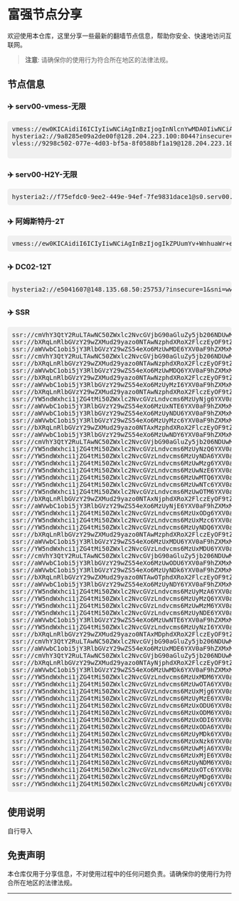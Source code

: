 # 富强节点分享

欢迎使用本仓库，这里分享一些最新的翻墙节点信息，帮助你安全、快速地访问互联网。

> **注意**: 请确保你的使用行为符合所在地区的法律法规。

## 节点信息

### ✈️ serv00-vmess-无限
<pre style="background: #f0f0f0; padding: 10px; border-radius: 5px;">
vmess://ew0KICAidiI6ICIyIiwNCiAgInBzIjogInNlcnYwMDA0IiwNCiAgImFkZCI6ICIxMjguMjA0LjIyMy45NCIsDQogICJwb3J0IjogIjM5MDAxIiwNCiAgImlkIjogIjdlMjgwNDQzLTU3MDctZDI5ZC04ODQxLTM3ODFmY2UyM2RkYiIsDQogICJhaWQiOiAiMCIsDQogICJzY3kiOiAiYXV0byIsDQogICJuZXQiOiAidGNwIiwNCiAgInR5cGUiOiAibm9uZSIsDQogICJob3N0IjogIiIsDQogICJwYXRoIjogIiIsDQogICJ0bHMiOiAiIiwNCiAgInNuaSI6ICIiLA0KICAiYWxwbiI6ICIiDQp9
hysteria2://9a8285e09a2de00f@128.204.223.100:8044?insecure=1&sni=bing.com
vless://9298c502-077e-4d03-bf5a-8f0588bf1a19@128.204.223.100:9044?encryption=none&flow=xtls-rprx-vision&security=reality&sni=itunes.apple.com&fp=chrome&pbk=PIKblNiKrhHXmr1as7T8Td8I3NoRYKeZ9f51bNj_cTQ&sid=d8eb305b4baa7ec9&type=tcp&headerType=none#serv502-Reality

</pre>
### ✈️ serv00-H2Y-无限
<pre style="background: #f0f0f0; padding: 10px; border-radius: 5px;">
hysteria2://f75efdc0-9ee2-449e-94ef-7fe9831dace1@s0.serv00.com:9044/?sni=qq56607.serv00.net#🇵🇱PL-hy2-k0baya-serv00
</pre>

### ✈️ 阿姆斯特丹-2T
<pre style="background: #f0f0f0; padding: 10px; border-radius: 5px;">
vmess://ew0KICAidiI6ICIyIiwNCiAgInBzIjogIkZPUumYv+WnhuaWr+eJueS4uSIsDQogICJhZGQiOiAiNDUuMTI5LjEzLjIxNCIsDQogICJwb3J0IjogIjgwNDQiLA0KICAiaWQiOiAiYzU1NWRiMTMtYTZiYy00ZWMwLThhNzEtOGQxYzEzZGIzZDM3IiwNCiAgImFpZCI6ICIwIiwNCiAgInNjeSI6ICJhdXRvIiwNCiAgIm5ldCI6ICJ3cyIsDQogICJ0eXBlIjogIm5vbmUiLA0KICAiaG9zdCI6ICJkb3dubG9hZC53aW5kb3dzdXBkYXRlLmNvbSIsDQogICJwYXRoIjogIi9kb3dubG9hZCIsDQogICJ0bHMiOiAibm9uZSIsDQogICJzbmkiOiAiIiwNCiAgImFscG4iOiAiIiwNCiAgImZwIjogIiINCn0=
</pre>

### ✈️ DC02-12T
<pre style="background: #f0f0f0; padding: 10px; border-radius: 5px;">
hysteria2://e5041607@148.135.68.50:25753/?insecure=1&sni=www.bing.com#RN-11BO-H
</pre>
### ✈️ SSR
<pre style="background: #f0f0f0; padding: 10px; border-radius: 5px;">
ssr://cmVhY3QtY2RuLTAwNC50ZWxlc2NvcGVjbG90aGluZy5jb206NDUwMDc6YXV0aF9hZXMxMjhfbWQ1OmFlcy0yNTYtY2ZiOnRsczEuMl90aWNrZXRfYXV0aDphRWRyVVRZNU1UVjBSQS8_cmVtYXJrcz02YWFaNXJpdlgxSmZNVEV3TXcmcHJvdG9wYXJhbT1NelE1TVRreU9uTkZZMUF4U1Rkb1RqSSZvYmZzcGFyYW09WVdwaGVDNXRhV055YjNOdlpuUXVZMjl0
ssr://bXRqLnRlbGVzY29wZXMud29yazo0NTAwNzphdXRoX2FlczEyOF9tZDU6YWVzLTI1Ni1jZmI6dGxzMS4yX3RpY2tldF9hdXRoOmFFZHJVVFk1TVRWMFJBLz9yZW1hcmtzPTZhYVo1cml2WDFKZk1UTTVNZz09JnByb3RvcGFyYW09TXpRNU1Ua3lPbk5GWTFBeFNUZG9Uakk9Jm9iZnNwYXJhbT1ZV3BoZUM1dGFXTnliM052Wm5RdVkyOXQ=
ssr://aWVwbC1obi5jY3RlbGVzY29wZS54eXo6MzUwMDE6YXV0aF9hZXMxMjhfbWQ1OmFlcy0yNTYtY2ZiOnRsczEuMl90aWNrZXRfYXV0aDphRWRyVVRZNU1UVjBSQS8/cmVtYXJrcz02YWFaNXJpdlgxSmZNVFEwT0E9PSZwcm90b3BhcmFtPU16UTVNVGt5T25ORlkxQXhTVGRvVGpJPSZvYmZzcGFyYW09WVdwaGVDNXRhV055YjNOdlpuUXVZMjl0
ssr://cmVhY3QtY2RuLTAwNC50ZWxlc2NvcGVjbG90aGluZy5jb206NDUwMDc6YXV0aF9hZXMxMjhfbWQ1OmFlcy0yNTYtY2ZiOnRsczEuMl90aWNrZXRfYXV0aDphRWRyVVRZNU1UVjBSQS8/cmVtYXJrcz02YWFaNXJpdlgxSmZOemsyJnByb3RvcGFyYW09TXpRNU1Ua3lPbk5GWTFBeFNUZG9Uakk9Jm9iZnNwYXJhbT1ZV3BoZUM1dGFXTnliM052Wm5RdVkyOXQ=
ssr://bXRqLnRlbGVzY29wZXMud29yazo0NTAwNzphdXRoX2FlczEyOF9tZDU6YWVzLTI1Ni1jZmI6dGxzMS4yX3RpY2tldF9hdXRoOmFFZHJVVFk1TVRWMFJBLz9yZW1hcmtzPTZhYVo1cml2WDFKZk1UTTVNdz09JnByb3RvcGFyYW09TXpRNU1Ua3lPbk5GWTFBeFNUZG9Uakk9Jm9iZnNwYXJhbT1ZV3BoZUM1dGFXTnliM052Wm5RdVkyOXQ=
ssr://aWVwbC1obi5jY3RlbGVzY29wZS54eXo6MzUwMDQ6YXV0aF9hZXMxMjhfbWQ1OmFlcy0yNTYtY2ZiOnRsczEuMl90aWNrZXRfYXV0aDphRWRyVVRZNU1UVjBSQS8/cmVtYXJrcz02YWFaNXJpdlgxSmZNVFEwT1E9PSZwcm90b3BhcmFtPU16UTVNVGt5T25ORlkxQXhTVGRvVGpJPSZvYmZzcGFyYW09WVdwaGVDNXRhV055YjNOdlpuUXVZMjl0
ssr://bXRqLnRlbGVzY29wZXMud29yazo0NTAwNzphdXRoX2FlczEyOF9tZDU6YWVzLTI1Ni1jZmI6dGxzMS4yX3RpY2tldF9hdXRoOmFFZHJVVFk1TVRWMFJBLz9yZW1hcmtzPTZhYVo1cml2WDFKZk1UTTVOdz09JnByb3RvcGFyYW09TXpRNU1Ua3lPbk5GWTFBeFNUZG9Uakk9Jm9iZnNwYXJhbT1ZV3BoZUM1dGFXTnliM052Wm5RdVkyOXQ=
ssr://aWVwbC1obi5jY3RlbGVzY29wZS54eXo6MzUyMzI6YXV0aF9hZXMxMjhfbWQ1OmFlcy0yNTYtY2ZiOnRsczEuMl90aWNrZXRfYXV0aDphRWRyVVRZNU1UVjBSQS8/cmVtYXJrcz02YWFaNXJpdlgxSmZNVFE0T1E9PSZwcm90b3BhcmFtPU16UTVNVGt5T25ORlkxQXhTVGRvVGpJPSZvYmZzcGFyYW09WVdwaGVDNXRhV055YjNOdlpuUXVZMjl0
ssr://bXRqLnRlbGVzY29wZXMud29yazo0NTAwNzphdXRoX2FlczEyOF9tZDU6YWVzLTI1Ni1jZmI6dGxzMS4yX3RpY2tldF9hdXRoOmFFZHJVVFk1TVRWMFJBLz9yZW1hcmtzPTZhYVo1cml2WDFKZk1UVTVNZz09JnByb3RvcGFyYW09TXpRNU1Ua3lPbk5GWTFBeFNUZG9Uakk9Jm9iZnNwYXJhbT1ZV3BoZUM1dGFXTnliM052Wm5RdVkyOXQ=
ssr://YW5ndWxhci1jZG4tMi50ZWxlc2NvcGVzLndvcms6MzUyNjg6YXV0aF9hZXMxMjhfbWQ1OmFlcy0yNTYtY2ZiOnRsczEuMl90aWNrZXRfYXV0aDphRWRyVVRZNU1UVjBSQS8/cmVtYXJrcz02YWFaNXJpdlgxSmZNVFU1TkE9PSZwcm90b3BhcmFtPU16UTVNVGt5T25ORlkxQXhTVGRvVGpJPSZvYmZzcGFyYW09WVdwaGVDNXRhV055YjNOdlpuUXVZMjl0
ssr://aWVwbC1obi5jY3RlbGVzY29wZS54eXo6MzUxNTE6YXV0aF9hZXMxMjhfbWQ1OmFlcy0yNTYtY2ZiOnRsczEuMl90aWNrZXRfYXV0aDphRWRyVVRZNU1UVjBSQS8/cmVtYXJrcz02YWFaNXJpdlgxSmZNVFEzTlE9PSZwcm90b3BhcmFtPU16UTVNVGt5T25ORlkxQXhTVGRvVGpJPSZvYmZzcGFyYW09WVdwaGVDNXRhV055YjNOdlpuUXVZMjl0
ssr://aWVwbC1obi5jY3RlbGVzY29wZS54eXo6MzUyNDU6YXV0aF9hZXMxMjhfbWQ1OmFlcy0yNTYtY2ZiOnRsczEuMl90aWNrZXRfYXV0aDphRWRyVVRZNU1UVjBSQS8/cmVtYXJrcz01WSt3NXJtK1gxSmZNVFE1Tnc9PSZwcm90b3BhcmFtPU16UTVNVGt5T25ORlkxQXhTVGRvVGpJPSZvYmZzcGFyYW09WVdwaGVDNXRhV055YjNOdlpuUXVZMjl0
ssr://aWVwbC1obi5jY3RlbGVzY29wZS54eXo6MzUyMzc6YXV0aF9hZXMxMjhfbWQ1OmFlcy0yNTYtY2ZiOnRsczEuMl90aWNrZXRfYXV0aDphRWRyVVRZNU1UVjBSQS8/cmVtYXJrcz01WSt3NXJtK1gxSmZNVFE1TVE9PSZwcm90b3BhcmFtPU16UTVNVGt5T25ORlkxQXhTVGRvVGpJPSZvYmZzcGFyYW09WVdwaGVDNXRhV055YjNOdlpuUXVZMjl0
ssr://bXRqLnRlbGVzY29wZXMud29yazo0NTAxMzphdXRoX2FlczEyOF9tZDU6YWVzLTI1Ni1jZmI6dGxzMS4yX3RpY2tldF9hdXRoOmFFZHJVVFk1TVRWMFJBLz9yZW1hcmtzPTVZK3c1cm0rWDFKZk1UUXdPUT09JnByb3RvcGFyYW09TXpRNU1Ua3lPbk5GWTFBeFNUZG9Uakk9Jm9iZnNwYXJhbT1ZV3BoZUM1dGFXTnliM052Wm5RdVkyOXQ=
ssr://aWVwbC1obi5jY3RlbGVzY29wZS54eXo6MzUwNDY6YXV0aF9hZXMxMjhfbWQ1OmFlcy0yNTYtY2ZiOnRsczEuMl90aWNrZXRfYXV0aDphRWRyVVRZNU1UVjBSQS8/cmVtYXJrcz01WSt3NXJtK1gxSmZNVFExTnc9PSZwcm90b3BhcmFtPU16UTVNVGt5T25ORlkxQXhTVGRvVGpJPSZvYmZzcGFyYW09WVdwaGVDNXRhV055YjNOdlpuUXVZMjl0
ssr://cmVhY3QtY2RuLTAwNC50ZWxlc2NvcGVjbG90aGluZy5jb206NDUwMTM6YXV0aF9hZXMxMjhfbWQ1OmFlcy0yNTYtY2ZiOnRsczEuMl90aWNrZXRfYXV0aDphRWRyVVRZNU1UVjBSQS8/cmVtYXJrcz01WSt3NXJtK1gxSmZNVFV4TWc9PSZwcm90b3BhcmFtPU16UTVNVGt5T25ORlkxQXhTVGRvVGpJPSZvYmZzcGFyYW09WVdwaGVDNXRhV055YjNOdlpuUXVZMjl0
ssr://YW5ndWxhci1jZG4tMi50ZWxlc2NvcGVzLndvcms6MzUyNzQ6YXV0aF9hZXMxMjhfbWQ1OmFlcy0yNTYtY2ZiOnRsczEuMl90aWNrZXRfYXV0aDphRWRyVVRZNU1UVjBSQS8/cmVtYXJrcz01cjZ6Nlplb1gxSmZNVGN4TkE9PSZwcm90b3BhcmFtPU16UTVNVGt5T25ORlkxQXhTVGRvVGpJPSZvYmZzcGFyYW09WVdwaGVDNXRhV055YjNOdlpuUXVZMjl0
ssr://YW5ndWxhci1jZG4tMi50ZWxlc2NvcGVzLndvcms6MzUyNDA6YXV0aF9hZXMxMjhfbWQ1OmFlcy0yNTYtY2ZiOnRsczEuMl90aWNrZXRfYXV0aDphRWRyVVRZNU1UVjBSQS8/cmVtYXJrcz01ck93NVp1OVgxSmZNVEF4TXc9PSZwcm90b3BhcmFtPU16UTVNVGt5T25ORlkxQXhTVGRvVGpJPSZvYmZzcGFyYW09WVdwaGVDNXRhV055YjNOdlpuUXVZMjl0
ssr://YW5ndWxhci1jZG4tMi50ZWxlc2NvcGVzLndvcms6MzUwMzg6YXV0aF9hZXMxMjhfbWQ1OmFlcy0yNTYtY2ZiOnRsczEuMl90aWNrZXRfYXV0aDphRWRyVVRZNU1UVjBSQS8/cmVtYXJrcz01cjZ6NWFTbjVZaXA1THFhWDFKZk1UVTJNdz09JnByb3RvcGFyYW09TXpRNU1Ua3lPbk5GWTFBeFNUZG9Uakk9Jm9iZnNwYXJhbT1ZV3BoZUM1dGFXTnliM052Wm5RdVkyOXQ=
ssr://YW5ndWxhci1jZG4tMi50ZWxlc2NvcGVzLndvcms6MzUwNzE6YXV0aF9hZXMxMjhfbWQ1OmFlcy0yNTYtY2ZiOnRsczEuMl90aWNrZXRfYXV0aDphRWRyVVRZNU1UVjBSQS8/cmVtYXJrcz01NUdlNVlXNFgxSmZNVFUzTVE9PSZwcm90b3BhcmFtPU16UTVNVGt5T25ORlkxQXhTVGRvVGpJPSZvYmZzcGFyYW09WVdwaGVDNXRhV055YjNOdlpuUXVZMjl0
ssr://YW5ndWxhci1jZG4tMi50ZWxlc2NvcGVzLndvcms6MzUwMTQ6YXV0aF9hZXMxMjhfbWQ1OmFlcy0yNTYtY2ZiOnRsczEuMl90aWNrZXRfYXV0aDphRWRyVVRZNU1UVjBSQS8/cmVtYXJrcz01ck9WNVp1OVgxSmZNVFUyTVE9PSZwcm90b3BhcmFtPU16UTVNVGt5T25ORlkxQXhTVGRvVGpJPSZvYmZzcGFyYW09WVdwaGVDNXRhV055YjNOdlpuUXVZMjl0
ssr://YW5ndWxhci1jZG4tMi50ZWxlc2NvcGVzLndvcms6MzUwNTc6YXV0aF9hZXMxMjhfbWQ1OmFlcy0yNTYtY2ZiOnRsczEuMl90aWNrZXRfYXV0aDphRWRyVVRZNU1UVjBSQS8/cmVtYXJrcz01YjYzNVp1OVgxSmZNVFUyTnc9PSZwcm90b3BhcmFtPU16UTVNVGt5T25ORlkxQXhTVGRvVGpJPSZvYmZzcGFyYW09WVdwaGVDNXRhV055YjNOdlpuUXVZMjl0
ssr://YW5ndWxhci1jZG4tMi50ZWxlc2NvcGVzLndvcms6MzUwOTM6YXV0aF9hZXMxMjhfbWQ1OmFlcy0yNTYtY2ZiOnRsczEuMl90aWNrZXRfYXV0aDphRWRyVVRZNU1UVjBSQS8/cmVtYXJrcz01WTJ3NWJxbVgxSmZPRFkzJnByb3RvcGFyYW09TXpRNU1Ua3lPbk5GWTFBeFNUZG9Uakk9Jm9iZnNwYXJhbT1ZV3BoZUM1dGFXTnliM052Wm5RdVkyOXQ=
ssr://bXRqLnRlbGVzY29wZXMud29yazo0NTAxNjphdXRoX2FlczEyOF9tZDU6YWVzLTI1Ni1jZmI6dGxzMS4yX3RpY2tldF9hdXRoOmFFZHJVVFk1TVRWMFJBLz9yZW1hcmtzPTZMYUs1WTJYWDFKZk1UUXhOQT09JnByb3RvcGFyYW09TXpRNU1Ua3lPbk5GWTFBeFNUZG9Uakk9Jm9iZnNwYXJhbT1ZV3BoZUM1dGFXTnliM052Wm5RdVkyOXQ=
ssr://aWVwbC1obi5jY3RlbGVzY29wZS54eXo6MzUyNjE6YXV0aF9hZXMxMjhfbWQ1OmFlcy0yNTYtY2ZiOnRsczEuMl90aWNrZXRfYXV0aDphRWRyVVRZNU1UVjBSQS8/cmVtYXJrcz02TGFLNVkyWFgxSmZNVFV3TVE9PSZwcm90b3BhcmFtPU16UTVNVGt5T25ORlkxQXhTVGRvVGpJPSZvYmZzcGFyYW09WVdwaGVDNXRhV055YjNOdlpuUXVZMjl0
ssr://YW5ndWxhci1jZG4tMi50ZWxlc2NvcGVzLndvcms6MzUxODg6YXV0aF9hZXMxMjhfbWQ1OmFlcy0yNTYtY2ZiOnRsczEuMl90aWNrZXRfYXV0aDphRWRyVVRZNU1UVjBSQS8/cmVtYXJrcz02YW1zNXAybDZLVy81THFhWDFKZk1UVTRNQT09JnByb3RvcGFyYW09TXpRNU1Ua3lPbk5GWTFBeFNUZG9Uakk9Jm9iZnNwYXJhbT1ZV3BoZUM1dGFXTnliM052Wm5RdVkyOXQ=
ssr://YW5ndWxhci1jZG4tMi50ZWxlc2NvcGVzLndvcms6MzUxMzc6YXV0aF9hZXMxMjhfbWQ1OmFlcy0yNTYtY2ZiOnRsczEuMl90aWNrZXRfYXV0aDphRWRyVVRZNU1UVjBSQS8/cmVtYXJrcz01NGl4NXJLWjViQzg1THFhWDFKZk9UQTEmcHJvdG9wYXJhbT1NelE1TVRreU9uTkZZMUF4U1Rkb1RqST0mb2Jmc3BhcmFtPVlXcGhlQzV0YVdOeWIzTnZablF1WTI5dA==
ssr://YW5ndWxhci1jZG4tMi50ZWxlc2NvcGVzLndvcms6MzUyNDQ6YXV0aF9hZXMxMjhfbWQ1OmFlcy0yNTYtY2ZiOnRsczEuMl90aWNrZXRfYXV0aDphRWRyVVRZNU1UVjBSQS8/cmVtYXJrcz01WTJYNloyZVgxSmZNVEF6TkE9PSZwcm90b3BhcmFtPU16UTVNVGt5T25ORlkxQXhTVGRvVGpJPSZvYmZzcGFyYW09WVdwaGVDNXRhV055YjNOdlpuUXVZMjl0
ssr://bXRqLnRlbGVzY29wZXMud29yazo0NTAwMzphdXRoX2FlczEyOF9tZDU6YWVzLTI1Ni1jZmI6dGxzMS4yX3RpY2tldF9hdXRoOmFFZHJVVFk1TVRWMFJBLz9yZW1hcmtzPTVZcWc1b3UvNWFTblgxSmZNVFF4T0E9PSZwcm90b3BhcmFtPU16UTVNVGt5T25ORlkxQXhTVGRvVGpJPSZvYmZzcGFyYW09WVdwaGVDNXRhV055YjNOdlpuUXVZMjl0
ssr://aWVwbC1obi5jY3RlbGVzY29wZS54eXo6MzUxMDU6YXV0aF9hZXMxMjhfbWQ1OmFlcy0yNTYtY2ZiOnRsczEuMl90aWNrZXRfYXV0aDphRWRyVVRZNU1UVjBSQS8/cmVtYXJrcz01WXFnNW91LzVhU25YMUpmTVRRM01RPT0mcHJvdG9wYXJhbT1NelE1TVRreU9uTkZZMUF4U1Rkb1RqST0mb2Jmc3BhcmFtPVlXcGhlQzV0YVdOeWIzTnZablF1WTI5dA==
ssr://YW5ndWxhci1jZG4tMi50ZWxlc2NvcGVzLndvcms6MzUxMDU6YXV0aF9hZXMxMjhfbWQ1OmFlcy0yNTYtY2ZiOnRsczEuMl90aWNrZXRfYXV0aDphRWRyVVRZNU1UVjBSQS8/cmVtYXJrcz01WXFnNW91LzVhU25YMUpmTVRVM053PT0mcHJvdG9wYXJhbT1NelE1TVRreU9uTkZZMUF4U1Rkb1RqST0mb2Jmc3BhcmFtPVlXcGhlQzV0YVdOeWIzTnZablF1WTI5dA==
ssr://cmVhY3QtY2RuLTAwNC50ZWxlc2NvcGVjbG90aGluZy5jb206NDUwMDk6YXV0aF9hZXMxMjhfbWQ1OmFlcy0yNTYtY2ZiOnRsczEuMl90aWNrZXRfYXV0aDphRWRyVVRZNU1UVjBSQS8/cmVtYXJrcz01cGVsNXB5c1gxSmZNVFEwJnByb3RvcGFyYW09TXpRNU1Ua3lPbk5GWTFBeFNUZG9Uakk9Jm9iZnNwYXJhbT1ZV3BoZUM1dGFXTnliM052Wm5RdVkyOXQ=
ssr://aWVwbC1obi5jY3RlbGVzY29wZS54eXo6MzUwODU6YXV0aF9hZXMxMjhfbWQ1OmFlcy0yNTYtY2ZiOnRsczEuMl90aWNrZXRfYXV0aDphRWRyVVRZNU1UVjBSQS8/cmVtYXJrcz01cGVsNXB5c1gxSmZNVFEyTkE9PSZwcm90b3BhcmFtPU16UTVNVGt5T25ORlkxQXhTVGRvVGpJPSZvYmZzcGFyYW09WVdwaGVDNXRhV055YjNOdlpuUXVZMjl0
ssr://aWVwbC1obi5jY3RlbGVzY29wZS54eXo6MzUyNDk6YXV0aF9hZXMxMjhfbWQ1OmFlcy0yNTYtY2ZiOnRsczEuMl90aWNrZXRfYXV0aDphRWRyVVRZNU1UVjBSQS8/cmVtYXJrcz01cGVsNXB5c1gxSmZNVFE1T1E9PSZwcm90b3BhcmFtPU16UTVNVGt5T25ORlkxQXhTVGRvVGpJPSZvYmZzcGFyYW09WVdwaGVDNXRhV055YjNOdlpuUXVZMjl0
ssr://bXRqLnRlbGVzY29wZXMud29yazo0NTAwOTphdXRoX2FlczEyOF9tZDU6YWVzLTI1Ni1jZmI6dGxzMS4yX3RpY2tldF9hdXRoOmFFZHJVVFk1TVRWMFJBLz9yZW1hcmtzPTVwZWw1cHlzWDFKZk1UUXlNQT09JnByb3RvcGFyYW09TXpRNU1Ua3lPbk5GWTFBeFNUZG9Uakk9Jm9iZnNwYXJhbT1ZV3BoZUM1dGFXTnliM052Wm5RdVkyOXQ=
ssr://aWVwbC1obi5jY3RlbGVzY29wZS54eXo6MzUyNDY6YXV0aF9hZXMxMjhfbWQ1OmFlcy0yNTYtY2ZiOnRsczEuMl90aWNrZXRfYXV0aDphRWRyVVRZNU1UVjBSQS8/cmVtYXJrcz01cGVsNXB5c1gxSmZNVFE1T0E9PSZwcm90b3BhcmFtPU16UTVNVGt5T25ORlkxQXhTVGRvVGpJPSZvYmZzcGFyYW09WVdwaGVDNXRhV055YjNOdlpuUXVZMjl0
ssr://YW5ndWxhci1jZG4tMi50ZWxlc2NvcGVzLndvcms6MzUyMzA6YXV0aF9hZXMxMjhfbWQ1OmFlcy0yNTYtY2ZiOnRsczEuMl90aWNrZXRfYXV0aDphRWRyVVRZNU1UVjBSQS8/cmVtYXJrcz02TCtxNW91Y1gxSmZPVGMzJnByb3RvcGFyYW09TXpRNU1Ua3lPbk5GWTFBeFNUZG9Uakk9Jm9iZnNwYXJhbT1ZV3BoZUM1dGFXTnliM052Wm5RdVkyOXQ=
ssr://YW5ndWxhci1jZG4tMi50ZWxlc2NvcGVzLndvcms6MzUyMzQ6YXV0aF9hZXMxMjhfbWQ1OmFlcy0yNTYtY2ZiOnRsczEuMl90aWNrZXRfYXV0aDphRWRyVVRZNU1UVjBSQS8/cmVtYXJrcz01cCtzNVorVTVhK29YMUpmT1RreSZwcm90b3BhcmFtPU16UTVNVGt5T25ORlkxQXhTVGRvVGpJPSZvYmZzcGFyYW09WVdwaGVDNXRhV055YjNOdlpuUXVZMjl0
ssr://YW5ndWxhci1jZG4tMi50ZWxlc2NvcGVzLndvcms6MzUwMzM6YXV0aF9hZXMxMjhfbWQ1OmFlcy0yNTYtY2ZiOnRsczEuMl90aWNrZXRfYXV0aDphRWRyVVRZNU1UVjBSQS8/cmVtYXJrcz02SSt5NWI2TDVhNitYMUpmT0RFdyZwcm90b3BhcmFtPU16UTVNVGt5T25ORlkxQXhTVGRvVGpJPSZvYmZzcGFyYW09WVdwaGVDNXRhV055YjNOdlpuUXVZMjl0
ssr://YW5ndWxhci1jZG4tMi50ZWxlc2NvcGVzLndvcms6MzUyNDE6YXV0aF9hZXMxMjhfbWQ1OmFlcy0yNTYtY2ZiOnRsczEuMl90aWNrZXRfYXV0aDphRWRyVVRZNU1UVjBSQS8/cmVtYXJrcz01NUdlNWFPclgxSmZNVEF4T0E9PSZwcm90b3BhcmFtPU16UTVNVGt5T25ORlkxQXhTVGRvVGpJPSZvYmZzcGFyYW09WVdwaGVDNXRhV055YjNOdlpuUXVZMjl0
ssr://aWVwbC1obi5jY3RlbGVzY29wZS54eXo6MzUwNTE6YXV0aF9hZXMxMjhfbWQ1OmFlcy0yNTYtY2ZiOnRsczEuMl90aWNrZXRfYXV0aDphRWRyVVRZNU1UVjBSQS8/cmVtYXJrcz01cGF3NVlxZzVaMmhYMUpmTVRRMU9BPT0mcHJvdG9wYXJhbT1NelE1TVRreU9uTkZZMUF4U1Rkb1RqST0mb2Jmc3BhcmFtPVlXcGhlQzV0YVdOeWIzTnZablF1WTI5dA==
ssr://YW5ndWxhci1jZG4tMi50ZWxlc2NvcGVzLndvcms6MzUyNzI6YXV0aF9hZXMxMjhfbWQ1OmFlcy0yNTYtY2ZiOnRsczEuMl90aWNrZXRfYXV0aDphRWRyVVRZNU1UVjBSQS8/cmVtYXJrcz01cGF3NVlxZzVaMmhYMUpmTVRjd09RPT0mcHJvdG9wYXJhbT1NelE1TVRreU9uTkZZMUF4U1Rkb1RqST0mb2Jmc3BhcmFtPVlXcGhlQzV0YVdOeWIzTnZablF1WTI5dA==
ssr://bXRqLnRlbGVzY29wZXMud29yazo0NTAxMDphdXRoX2FlczEyOF9tZDU6YWVzLTI1Ni1jZmI6dGxzMS4yX3RpY2tldF9hdXRoOmFFZHJVVFk1TVRWMFJBLz9yZW1hcmtzPTZaK3A1WnU5WDFKZk1UUXlNdz09JnByb3RvcGFyYW09TXpRNU1Ua3lPbk5GWTFBeFNUZG9Uakk9Jm9iZnNwYXJhbT1ZV3BoZUM1dGFXTnliM052Wm5RdVkyOXQ=
ssr://cmVhY3QtY2RuLTAwNC50ZWxlc2NvcGVjbG90aGluZy5jb206NDUwMTA6YXV0aF9hZXMxMjhfbWQ1OmFlcy0yNTYtY2ZiOnRsczEuMl90aWNrZXRfYXV0aDphRWRyVVRZNU1UVjBSQS8/cmVtYXJrcz02WitwNVp1OVgxSmZNVFV5TVE9PSZwcm90b3BhcmFtPU16UTVNVGt5T25ORlkxQXhTVGRvVGpJPSZvYmZzcGFyYW09WVdwaGVDNXRhV055YjNOdlpuUXVZMjl0
ssr://aWVwbC1obi5jY3RlbGVzY29wZS54eXo6MzUxMDE6YXV0aF9hZXMxMjhfbWQ1OmFlcy0yNTYtY2ZiOnRsczEuMl90aWNrZXRfYXV0aDphRWRyVVRZNU1UVjBSQS8/cmVtYXJrcz02WitwNVp1OVgxSmZNVFEyT1E9PSZwcm90b3BhcmFtPU16UTVNVGt5T25ORlkxQXhTVGRvVGpJPSZvYmZzcGFyYW09WVdwaGVDNXRhV055YjNOdlpuUXVZMjl0
ssr://cmVhY3QtY2RuLTAwNC50ZWxlc2NvcGVjbG90aGluZy5jb206NDUwMjY6YXV0aF9hZXMxMjhfbWQ1OmFlcy0yNTYtY2ZiOnRsczEuMl90aWNrZXRfYXV0aDphRWRyVVRZNU1UVjBSQS8/cmVtYXJrcz01NzZPNVp1OVgxSmZNVEV3T0E9PSZwcm90b3BhcmFtPU16UTVNVGt5T25ORlkxQXhTVGRvVGpJPSZvYmZzcGFyYW09WVdwaGVDNXRhV055YjNOdlpuUXVZMjl0
ssr://bXRqLnRlbGVzY29wZXMud29yazo0NTAyNjphdXRoX2FlczEyOF9tZDU6YWVzLTI1Ni1jZmI6dGxzMS4yX3RpY2tldF9hdXRoOmFFZHJVVFk1TVRWMFJBLz9yZW1hcmtzPTU3Nk81WnU5WDFKZk1UTTVPQT09JnByb3RvcGFyYW09TXpRNU1Ua3lPbk5GWTFBeFNUZG9Uakk9Jm9iZnNwYXJhbT1ZV3BoZUM1dGFXTnliM052Wm5RdVkyOXQ=
ssr://aWVwbC1obi5jY3RlbGVzY29wZS54eXo6MzUwMDk6YXV0aF9hZXMxMjhfbWQ1OmFlcy0yNTYtY2ZiOnRsczEuMl90aWNrZXRfYXV0aDphRWRyVVRZNU1UVjBSQS8/cmVtYXJrcz01NzZPNVp1OVgxSmZNVFExTUE9PSZwcm90b3BhcmFtPU16UTVNVGt5T25ORlkxQXhTVGRvVGpJPSZvYmZzcGFyYW09WVdwaGVDNXRhV055YjNOdlpuUXVZMjl0
ssr://YW5ndWxhci1jZG4tMi50ZWxlc2NvcGVzLndvcms6MzUxMDM6YXV0aF9hZXMxMjhfbWQ1OmFlcy0yNTYtY2ZiOnRsczEuMl90aWNrZXRfYXV0aDphRWRyVVRZNU1UVjBSQS8/cmVtYXJrcz01NzZPNVp1OVgxSmZNVFUzTmc9PSZwcm90b3BhcmFtPU16UTVNVGt5T25ORlkxQXhTVGRvVGpJPSZvYmZzcGFyYW09WVdwaGVDNXRhV055YjNOdlpuUXVZMjl0
ssr://YW5ndWxhci1jZG4tMi50ZWxlc2NvcGVzLndvcms6MzUwOTA6YXV0aF9hZXMxMjhfbWQ1OmFlcy0yNTYtY2ZiOnRsczEuMl90aWNrZXRfYXV0aDphRWRyVVRZNU1UVjBSQS8/cmVtYXJrcz01NGl4NWJDVTVZV3dYMUpmTVRVM013PT0mcHJvdG9wYXJhbT1NelE1TVRreU9uTkZZMUF4U1Rkb1RqST0mb2Jmc3BhcmFtPVlXcGhlQzV0YVdOeWIzTnZablF1WTI5dA==
ssr://YW5ndWxhci1jZG4tMi50ZWxlc2NvcGVzLndvcms6MzUxMjg6YXV0aF9hZXMxMjhfbWQ1OmFlcy0yNTYtY2ZiOnRsczEuMl90aWNrZXRfYXV0aDphRWRyVVRZNU1UVjBSQS8/cmVtYXJrcz02WmkvNWFHZTVvdWM1NWFHWDFKZk9EazUmcHJvdG9wYXJhbT1NelE1TVRreU9uTkZZMUF4U1Rkb1RqST0mb2Jmc3BhcmFtPVlXcGhlQzV0YVdOeWIzTnZablF1WTI5dA==
ssr://YW5ndWxhci1jZG4tMi50ZWxlc2NvcGVzLndvcms6MzUyMzE6YXV0aF9hZXMxMjhfbWQ1OmFlcy0yNTYtY2ZiOnRsczEuMl90aWNrZXRfYXV0aDphRWRyVVRZNU1UVjBSQS8/cmVtYXJrcz01TCtFNTcyWDVwYXZYMUpmT1RneSZwcm90b3BhcmFtPU16UTVNVGt5T25ORlkxQXhTVGRvVGpJPSZvYmZzcGFyYW09WVdwaGVDNXRhV055YjNOdlpuUXVZMjl0
ssr://YW5ndWxhci1jZG4tMi50ZWxlc2NvcGVzLndvcms6MzUxODU6YXV0aF9hZXMxMjhfbWQ1OmFlcy0yNTYtY2ZiOnRsczEuMl90aWNrZXRfYXV0aDphRWRyVVRZNU1UVjBSQS8/cmVtYXJrcz01THVsNklteTVZaVhYMUpmT1RVeSZwcm90b3BhcmFtPU16UTVNVGt5T25ORlkxQXhTVGRvVGpJPSZvYmZzcGFyYW09WVdwaGVDNXRhV055YjNOdlpuUXVZMjl0
ssr://YW5ndWxhci1jZG4tMi50ZWxlc2NvcGVzLndvcms6MzUxODM6YXV0aF9hZXMxMjhfbWQ1OmFlcy0yNTYtY2ZiOnRsczEuMl90aWNrZXRfYXV0aDphRWRyVVRZNU1UVjBSQS8/cmVtYXJrcz01TG1NNVlXTDVZV3dYMUpmT1RRMyZwcm90b3BhcmFtPU16UTVNVGt5T25ORlkxQXhTVGRvVGpJPSZvYmZzcGFyYW09WVdwaGVDNXRhV055YjNOdlpuUXVZMjl0
ssr://YW5ndWxhci1jZG4tMi50ZWxlc2NvcGVzLndvcms6MzUxODI6YXV0aF9hZXMxMjhfbWQ1OmFlcy0yNTYtY2ZiOnRsczEuMl90aWNrZXRfYXV0aDphRWRyVVRZNU1UVjBSQS8/cmVtYXJrcz02S1cvNTQrdDU0bVpYMUpmT1RReSZwcm90b3BhcmFtPU16UTVNVGt5T25ORlkxQXhTVGRvVGpJPSZvYmZzcGFyYW09WVdwaGVDNXRhV055YjNOdlpuUXVZMjl0
ssr://YW5ndWxhci1jZG4tMi50ZWxlc2NvcGVzLndvcms6MzUxODA6YXV0aF9hZXMxMjhfbWQ1OmFlcy0yNTYtY2ZiOnRsczEuMl90aWNrZXRfYXV0aDphRWRyVVRZNU1UVjBSQS8/cmVtYXJrcz01TCtkNVlxZzVZaXA1THFhWDFKZk9UTTMmcHJvdG9wYXJhbT1NelE1TVRreU9uTkZZMUF4U1Rkb1RqST0mb2Jmc3BhcmFtPVlXcGhlQzV0YVdOeWIzTnZablF1WTI5dA==
ssr://YW5ndWxhci1jZG4tMi50ZWxlc2NvcGVzLndvcms6MzUyMDk6YXV0aF9hZXMxMjhfbWQ1OmFlcy0yNTYtY2ZiOnRsczEuMl90aWNrZXRfYXV0aDphRWRyVVRZNU1UVjBSQS8/cmVtYXJrcz01WXlJNTRtWjVZaXBYMUpmT1RjeSZwcm90b3BhcmFtPU16UTVNVGt5T25ORlkxQXhTVGRvVGpJPSZvYmZzcGFyYW09WVdwaGVDNXRhV055YjNOdlpuUXVZMjl0
ssr://YW5ndWxhci1jZG4tMi50ZWxlc2NvcGVzLndvcms6MzUxNzk6YXV0aF9hZXMxMjhfbWQ1OmFlcy0yNTYtY2ZiOnRsczEuMl90aWNrZXRfYXV0aDphRWRyVVRZNU1UVjBSQS8/cmVtYXJrcz01WWF3NWJLYlgxSmZPVE15JnByb3RvcGFyYW09TXpRNU1Ua3lPbk5GWTFBeFNUZG9Uakk9Jm9iZnNwYXJhbT1ZV3BoZUM1dGFXTnliM052Wm5RdVkyOXQ=
ssr://YW5ndWxhci1jZG4tMi50ZWxlc2NvcGVzLndvcms6MzUwMjA6YXV0aF9hZXMxMjhfbWQ1OmFlcy0yNTYtY2ZiOnRsczEuMl90aWNrZXRfYXV0aDphRWRyVVRZNU1UVjBSQS8/cmVtYXJrcz02STIzNVlXd1gxSmZOemswJnByb3RvcGFyYW09TXpRNU1Ua3lPbk5GWTFBeFNUZG9Uakk9Jm9iZnNwYXJhbT1ZV3BoZUM1dGFXTnliM052Wm5RdVkyOXQ=
ssr://YW5ndWxhci1jZG4tMi50ZWxlc2NvcGVzLndvcms6MzUxMjE6YXV0aF9hZXMxMjhfbWQ1OmFlcy0yNTYtY2ZiOnRsczEuMl90aWNrZXRfYXV0aDphRWRyVVRZNU1UVjBSQS8/cmVtYXJrcz02WmkvNXFDNTVidTNYMUpmT0RrMCZwcm90b3BhcmFtPU16UTVNVGt5T25ORlkxQXhTVGRvVGpJPSZvYmZzcGFyYW09WVdwaGVDNXRhV055YjNOdlpuUXVZMjl0
ssr://YW5ndWxhci1jZG4tMi50ZWxlc2NvcGVzLndvcms6MzUyNDM6YXV0aF9hZXMxMjhfbWQ1OmFlcy0yNTYtY2ZiOnRsczEuMl90aWNrZXRfYXV0aDphRWRyVVRZNU1UVjBSQS8/cmVtYXJrcz01YmUwNktXL1gxSmZNVEF5T1E9PSZwcm90b3BhcmFtPU16UTVNVGt5T25ORlkxQXhTVGRvVGpJPSZvYmZzcGFyYW09WVdwaGVDNXRhV055YjNOdlpuUXVZMjl0
ssr://YW5ndWxhci1jZG4tMi50ZWxlc2NvcGVzLndvcms6MzUxOTc6YXV0aF9hZXMxMjhfbWQ1OmFlcy0yNTYtY2ZiOnRsczEuMl90aWNrZXRfYXV0aDphRWRyVVRZNU1UVjBSQS8/cmVtYXJrcz01WTJ3NWJxbTViQzg2S1cvNUxxYVgxSmZPVFl5JnByb3RvcGFyYW09TXpRNU1Ua3lPbk5GWTFBeFNUZG9Uakk9Jm9iZnNwYXJhbT1ZV3BoZUM1dGFXTnliM052Wm5RdVkyOXQ=
ssr://YW5ndWxhci1jZG4tMi50ZWxlc2NvcGVzLndvcms6MzUyMDg6YXV0aF9hZXMxMjhfbWQ1OmFlcy0yNTYtY2ZiOnRsczEuMl90aWNrZXRfYXV0aDphRWRyVVRZNU1UVjBSQS8/cmVtYXJrcz01b1NQNWFTbjVZaXBYMUpmT1RZMyZwcm90b3BhcmFtPU16UTVNVGt5T25ORlkxQXhTVGRvVGpJPSZvYmZzcGFyYW09WVdwaGVDNXRhV055YjNOdlpuUXVZMjl0
ssr://YW5ndWxhci1jZG4tMi50ZWxlc2NvcGVzLndvcms6MzUwNjc6YXV0aF9hZXMxMjhfbWQ1OmFlcy0yNTYtY2ZiOnRsczEuMl90aWNrZXRfYXV0aDphRWRyVVRZNU1UVjBSQS8/cmVtYXJrcz01WnlmNklDejVZVzJYMUpmTVRVMk9RPT0mcHJvdG9wYXJhbT1NelE1TVRreU9uTkZZMUF4U1Rkb1RqST0mb2Jmc3BhcmFtPVlXcGhlQzV0YVdOeWIzTnZablF1WTI5dA==
</pre>


## 使用说明

自行导入

## 免责声明

本仓库仅用于分享信息，不对使用过程中的任何问题负责。请确保你的使用行为符合所在地区的法律法规。

---
